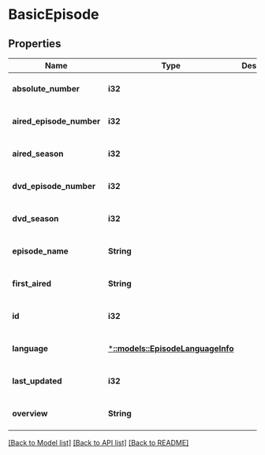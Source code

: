 # BasicEpisode

## Properties
Name | Type | Description | Notes
------------ | ------------- | ------------- | -------------
**absolute_number** | **i32** |  | [optional] [default to null]
**aired_episode_number** | **i32** |  | [optional] [default to null]
**aired_season** | **i32** |  | [optional] [default to null]
**dvd_episode_number** | **i32** |  | [optional] [default to null]
**dvd_season** | **i32** |  | [optional] [default to null]
**episode_name** | **String** |  | [optional] [default to null]
**first_aired** | **String** |  | [optional] [default to null]
**id** | **i32** |  | [optional] [default to null]
**language** | [***::models::EpisodeLanguageInfo**](EpisodeLanguageInfo.md) |  | [optional] [default to null]
**last_updated** | **i32** |  | [optional] [default to null]
**overview** | **String** |  | [optional] [default to null]

[[Back to Model list]](../README.md#documentation-for-models) [[Back to API list]](../README.md#documentation-for-api-endpoints) [[Back to README]](../README.md)


